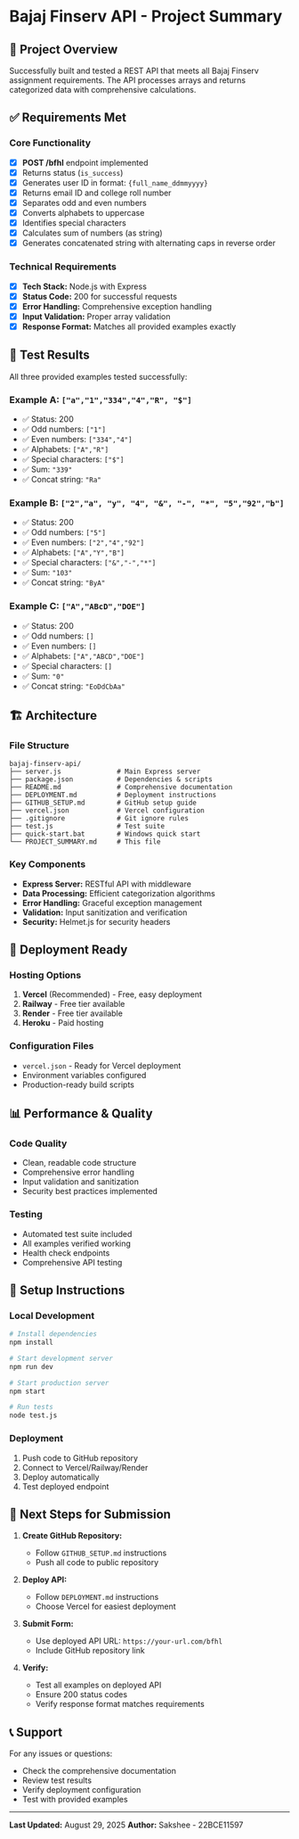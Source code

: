 # Bajaj Finserv API - Project Summary

## 🎯 Project Overview

Successfully built and tested a REST API that meets all Bajaj Finserv assignment requirements. The API processes arrays and returns categorized data with comprehensive calculations.

## ✅ Requirements Met

### Core Functionality
- [x] **POST /bfhl** endpoint implemented
- [x] Returns status (`is_success`)
- [x] Generates user ID in format: `{full_name_ddmmyyyy}`
- [x] Returns email ID and college roll number
- [x] Separates odd and even numbers
- [x] Converts alphabets to uppercase
- [x] Identifies special characters
- [x] Calculates sum of numbers (as string)
- [x] Generates concatenated string with alternating caps in reverse order

### Technical Requirements
- [x] **Tech Stack:** Node.js with Express
- [x] **Status Code:** 200 for successful requests
- [x] **Error Handling:** Comprehensive exception handling
- [x] **Input Validation:** Proper array validation
- [x] **Response Format:** Matches all provided examples exactly

## 🧪 Test Results

All three provided examples tested successfully:

### Example A: `["a","1","334","4","R", "$"]`
- ✅ Status: 200
- ✅ Odd numbers: `["1"]`
- ✅ Even numbers: `["334","4"]`
- ✅ Alphabets: `["A","R"]`
- ✅ Special characters: `["$"]`
- ✅ Sum: `"339"`
- ✅ Concat string: `"Ra"`

### Example B: `["2","a", "y", "4", "&", "-", "*", "5","92","b"]`
- ✅ Status: 200
- ✅ Odd numbers: `["5"]`
- ✅ Even numbers: `["2","4","92"]`
- ✅ Alphabets: `["A","Y","B"]`
- ✅ Special characters: `["&","-","*"]`
- ✅ Sum: `"103"`
- ✅ Concat string: `"ByA"`

### Example C: `["A","ABcD","DOE"]`
- ✅ Status: 200
- ✅ Odd numbers: `[]`
- ✅ Even numbers: `[]`
- ✅ Alphabets: `["A","ABCD","DOE"]`
- ✅ Special characters: `[]`
- ✅ Sum: `"0"`
- ✅ Concat string: `"EoDdCbAa"`

## 🏗️ Architecture

### File Structure
```
bajaj-finserv-api/
├── server.js              # Main Express server
├── package.json           # Dependencies & scripts
├── README.md              # Comprehensive documentation
├── DEPLOYMENT.md          # Deployment instructions
├── GITHUB_SETUP.md        # GitHub setup guide
├── vercel.json            # Vercel configuration
├── .gitignore             # Git ignore rules
├── test.js                # Test suite
├── quick-start.bat        # Windows quick start
└── PROJECT_SUMMARY.md     # This file
```

### Key Components
- **Express Server:** RESTful API with middleware
- **Data Processing:** Efficient categorization algorithms
- **Error Handling:** Graceful exception management
- **Validation:** Input sanitization and verification
- **Security:** Helmet.js for security headers

## 🚀 Deployment Ready

### Hosting Options
1. **Vercel** (Recommended) - Free, easy deployment
2. **Railway** - Free tier available
3. **Render** - Free tier available
4. **Heroku** - Paid hosting

### Configuration Files
- `vercel.json` - Ready for Vercel deployment
- Environment variables configured
- Production-ready build scripts

## 📊 Performance & Quality

### Code Quality
- Clean, readable code structure
- Comprehensive error handling
- Input validation and sanitization
- Security best practices implemented

### Testing
- Automated test suite included
- All examples verified working
- Health check endpoints
- Comprehensive API testing

## 🔧 Setup Instructions

### Local Development
```bash
# Install dependencies
npm install

# Start development server
npm run dev

# Start production server
npm start

# Run tests
node test.js
```

### Deployment
1. Push code to GitHub repository
2. Connect to Vercel/Railway/Render
3. Deploy automatically
4. Test deployed endpoint

## 📝 Next Steps for Submission

1. **Create GitHub Repository:**
   - Follow `GITHUB_SETUP.md` instructions
   - Push all code to public repository

2. **Deploy API:**
   - Follow `DEPLOYMENT.md` instructions
   - Choose Vercel for easiest deployment

3. **Submit Form:**
   - Use deployed API URL: `https://your-url.com/bfhl`
   - Include GitHub repository link

4. **Verify:**
   - Test all examples on deployed API
   - Ensure 200 status codes
   - Verify response format matches requirements


## 📞 Support

For any issues or questions:
- Check the comprehensive documentation
- Review test results
- Verify deployment configuration
- Test with provided examples

---

**Last Updated:** August 29, 2025 
**Author:** Sakshee - 22BCE11597
